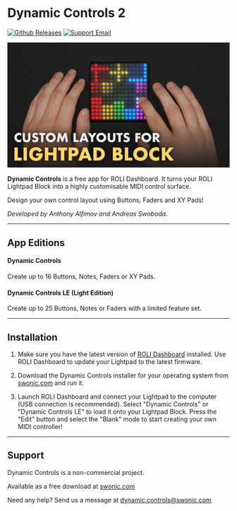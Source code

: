 # Dynamic Controls 2

[![Github Releases](https://img.shields.io/github/v/release/anthonyalfimov/SWONIC-Dynamic-Controls?display_name=tag&include_prereleases)](https://github.com/anthonyalfimov/SWONIC-Dynamic-Controls/releases)
[![Support Email](https://img.shields.io/badge/Support-Email-blue)](mailto:dynamic.controls@swonic.com)

[![Dynamic Controls Trailer](docs/Banner.png)](https://www.youtube.com/watch?v=NrpUNTRJZtc)

**Dynamic Controls** is a free app for ROLI Dashboard. It turns your ROLI Lightpad Block into a highly customisable MIDI control surface.

Design your own control layout using Buttons, Faders and XY Pads!

*Developed by Anthony Alfimov and Andreas Swoboda.*

---

## App Editions

#### Dynamic Controls
Create up to 16 Buttons, Notes, Faders or XY Pads.

#### Dynamic Controls LE (Light Edition)
Create up to 25 Buttons, Notes or Faders with a limited feature set.

---

## Installation

1. Make sure you have the latest version of [ROLI Dashboard](https://roli.com/products/software/blocks-dashboard) installed. Use ROLI Dashboard to update your Lightpad to the latest firmware.

2. Download the Dynamic Controls installer for your operating system from [swonic.com](https://swonic.com/dynamic-controls/) and run it.

3. Launch ROLI Dashboard and connect your Lightpad to the computer (USB connection is recommended). Select "Dynamic Controls" or "Dynamic Controls LE" to load it onto your Lightpad Block. Press the "Edit" button and select the "Blank" mode to start creating your own MIDI controller!

---

## Support

Dynamic Controls is a non-commercial project.

Available as a free download at [swonic.com](https://swonic.com/dynamic-controls/)

Need any help? Send us a message at dynamic.controls@swonic.com
